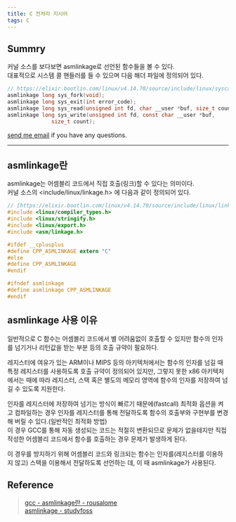 ```yaml
---
title: C 전처리 지시어
tags: C
---
```


## Summry  

커널 소스를 보다보면 asmlinkage로 선언된 함수들을 볼 수 있다.  
대표적으로 시스템 콜 핸들러를 들 수 있으며 다음 해더 파일에 정의되어 있다.  

```c
// https://elixir.bootlin.com/linux/v4.14.70/source/include/linux/syscalls.h
asmlinkage long sys_fork(void);
asmlinkage long sys_exit(int error_code);
asmlinkage long sys_read(unsigned int fd, char __user *buf, size_t count);
asmlinkage long sys_write(unsigned int fd, const char __user *buf,
			  size_t count);
```

[send me email](mailto:jewel7492@gmail.com) if you have any questions.

<!--more-->

---

## asmlinkage란  

asmlinkage는 어셈블리 코드에서 직접 호출(링크)할 수 있다는 의미이다.  
커널 소스의 <include/linux/linkage.h> 에 다음과 같이 정의되어 있다.  

```c
// [https://elixir.bootlin.com/linux/v4.14.70/source/include/linux/linkage.h]
#include <linux/compiler_types.h>
#include <linux/stringify.h>
#include <linux/export.h>
#include <asm/linkage.h>

#ifdef __cplusplus
#define CPP_ASMLINKAGE extern "C"
#else
#define CPP_ASMLINKAGE
#endif

#ifndef asmlinkage
#define asmlinkage CPP_ASMLINKAGE
#endif
```

## asmlinkage 사용 이유

일반적으로 C 함수는 어셈블리 코드에서 별 어려움없이 호출할 수 있지만 함수의 인자를 넘기거나 리턴값을 받는 부분 등의 호출 규약이 필요하다.  

레지스터에 여유가 있는 ARM이나 MIPS 등의 아키텍처에서는 함수의 인자를 넘길 때 특정 레지스터를 사용하도록 호출 규약이 정의되어 있지만, 그렇지 못한 x86 아키텍처에서는 때에 따라 레지스터, 스택 혹은 별도의 메모리 영역에 함수의 인자를 저장하여 넘길 수 있도록 지원한다.

인자를 레지스터에 저장하여 넘기는 방식이 빠르기 때문에(fastcall) 최적화 옵션을 켜고 컴파일하는 경우 인자를 레지스터를 통해 전달하도록 함수의 호출부와 구현부를 변경해 버릴 수 있다.(일반적인 최적화 방법)  
이 경우 GCC를 통해 자동 생성되는 코드는 적절히 변환되므로 문제가 없을테지만 직접 작성한 어셈블리 코드에서 함수를 호출하는 경우 문제가 발생하게 된다.

이 경우를 방지하기 위해 어셈블리 코드와 링크되는 함수는 인자를(레지스터를 이용하지 않고) 스택을 이용해서 전달하도록 선언하는 데, 이 때 asmlinkage가 사용된다.


## Reference

> [gcc - asmlinkage란 - rousalome](http://egloos.zum.com/rousalome/v/9986518)  
> [asmlinkage - studyfoss](https://m.blog.naver.com/PostView.nhn?blogId=sharonichoya&logNo=220507818075&proxyReferer=https:%2F%2Fwww.google.com%2F)  

